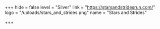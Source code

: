 +++
hide = false
level = "Silver"
link = "https://starsandstridesrun.com/"
logo = "/uploads/stars_and_strides.png"
name = "Stars and Strides"

+++
